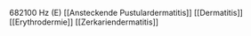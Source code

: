 682100 Hz (E)
[[Ansteckende Pustulardermatitis]]
[[Dermatitis]]
[[Erythrodermie]]
[[Zerkariendermatitis]]